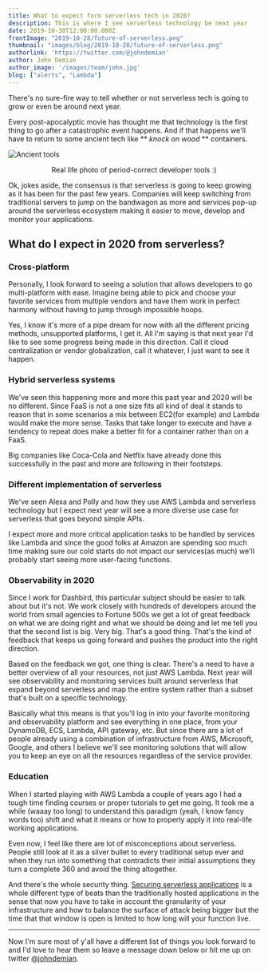 ```yaml
---
title: What to expect form serverless tech in 2020?
description: This is where I see serverless technology be next year
date: 2019-10-30T12:00:00.000Z
frontImage: "2019-10-28/future-of-serverless.png"
thumbnail: "images/blog/2019-10-28/future-of-serverless.png"
authorlink: 'https://twitter.com/@johndemian'
author: John Demian
author_image: '/images/team/john.jpg'
blog: ["alerts", "Lambda"]
---
```

There's no sure-fire way to tell whether or not serverless tech is going to grow or even be around next year. 

Every post-apocalyptic movie has thought me that technology is the first thing to go after a catastrophic event happens. And if that happens we'll have to return to some ancient tech like ** *knock on wood* ** containers.

![Ancient tools](https://thepracticaldev.s3.amazonaws.com/i/8dds2n2iv6um40pb38kr.png)
<center>Real life photo of period-correct developer tools :)</center>

Ok, jokes aside, the consensus is that serverless is going to keep growing as it has been for the past few years. Companies will keep switching from traditional servers to jump on the bandwagon as more and services pop-up around the serverless ecosystem making it easier to move, develop and monitor your applications.

## What do I expect in 2020 from serverless?

### Cross-platform
Personally, I look forward to seeing a solution that allows developers to go multi-platform with ease. Imagine being able to pick and choose your favorite services from multiple vendors and have them work in perfect harmony without having to jump through impossible hoops.

Yes, I know it's more of a pipe dream for now with all the different pricing methods, unsupported platforms, I get it. All I'm saying is that next year I'd like to see some progress being made in this direction. Call it cloud centralization or vendor globalization, call it whatever, I just want to see it happen.

### Hybrid serverless systems
We've seen this happening more and more this past year and 2020 will be no different. Since FaaS is not a one size fits all kind of deal it stands to reason that in some scenarios a mix between EC2(for example) and Lambda would make the more sense. Tasks that take longer to execute and have a tendency to repeat does make a better fit for a container rather than on a FaaS.

Big companies like Coca-Cola and Netflix have already done this successfully in the past and more are following in their footsteps.


### Different implementation of serverless
We've seen Alexa and Polly and how they use AWS Lambda and serverless technology but I expect next year will see a more diverse use case for serverless that goes beyond simple APIs.

I expect more and more critical application tasks to be handled by services like Lambda and since the good folks at Amazon are spending soo much time making sure our cold starts do not impact our services(as much) we'll probably start seeing more user-facing functions.

### Observability in 2020
Since I work for Dashbird, this particular subject should be easier to talk about but it's not. We work closely with hundreds of developers around the world from small agencies to Fortune 500s we get a lot of great feedback on what we are doing right and what we should be doing and let me tell you that the second list is big. Very big.
That's a good thing. That's the kind of feedback that keeps us going forward and pushes the product into the right direction.

Based on the feedback we got, one thing is clear. There's a need to have a better overview of all your resources, not just AWS Lambda. Next year will see observability and monitoring services built around serverless that expand beyond serverless and map the entire system rather than a subset that's built on a specific technology. 

Basically what this means is that you'll log in into your favorite monitoring and observability platform and see everything in one place, from your DynamoDB, ECS, Lambda, API gateway, etc. But since there are a lot of people already using a combination of infrastructure from AWS, Microsoft, Google, and others I believe we'll see monitoring solutions that will allow you to keep an eye on all the resources regardless of the service provider.

### Education
When I started playing with AWS Lambda a couple of years ago I had a tough time finding courses or proper tutorials to get me going. It took me a while (waaay too long) to understand this paradigm (yeah, I know fancy words too) shift and what it means or how to properly apply it into real-life working applications.

Even now, I feel like there are lot of misconceptions about serverless. People still look at it as a silver bullet to every traditional setup ever and when they run into something that contradicts their initial assumptions they turn a complete 360 and avoid the thing altogether.

And there's the whole security thing. <a href="https://dashbird.io/blog/security-in-serverless/">Securing serverless applications</a> is a whole different type of beats than the traditionally hosted applications in the sense that now you have to take in account the granularity of your infrastructure and how to balance the surface of attack being bigger but the time that that window is open is limited to how long will your function live.

--- 

Now I'm sure most of y'all have a different list of things you look forward to and I'd love to hear them so leave a message down below or hit me up on twitter <a href="https://twitter.com/JohnDemian">@johndemian</a>.